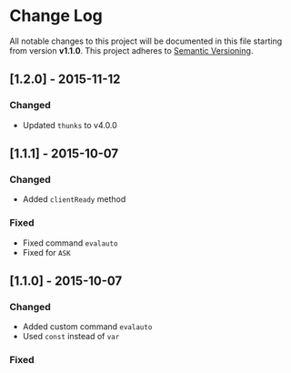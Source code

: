 # Change Log

All notable changes to this project will be documented in this file starting from version **v1.1.0**.
This project adheres to [Semantic Versioning](http://semver.org/).

## [1.2.0] - 2015-11-12
### Changed

- Updated `thunks` to v4.0.0

## [1.1.1] - 2015-10-07
### Changed

- Added `clientReady` method

### Fixed

- Fixed command `evalauto`
- Fixed for `ASK`

## [1.1.0] - 2015-10-07
### Changed

- Added custom command `evalauto`
- Used `const` instead of `var`

### Fixed
